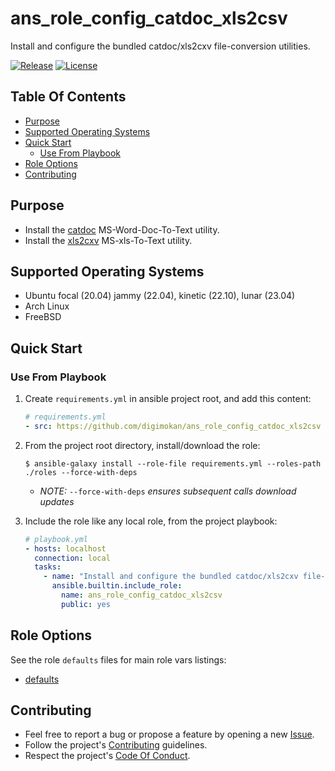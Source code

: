 # ans_role_config_catdoc_xls2csv

Install and configure the bundled catdoc/xls2cxv file-conversion utilities.

[![Release](https://img.shields.io/github/release/digimokan/ans_role_config_catdoc_xls2csv.svg?label=release)](https://github.com/digimokan/ans_role_config_catdoc_xls2csv/releases/latest "Latest Release Notes")
[![License](https://img.shields.io/badge/license-MIT-blue.svg?label=license)](LICENSE.md "Project License")

## Table Of Contents

* [Purpose](#purpose)
* [Supported Operating Systems](#supported-operating-systems)
* [Quick Start](#quick-start)
    * [Use From Playbook](#use-from-playbook)
* [Role Options](#role-options)
* [Contributing](#contributing)

## Purpose

* Install the [catdoc](https://github.com/petewarden/catdoc) MS-Word-Doc-To-Text utility.
* Install the [xls2cxv](https://github.com/northbright/xls2csv) MS-xls-To-Text utility.

## Supported Operating Systems

* Ubuntu focal (20.04) jammy (22.04), kinetic (22.10), lunar (23.04)
* Arch Linux
* FreeBSD

## Quick Start

### Use From Playbook

1. Create `requirements.yml` in ansible project root, and add this content:

   ```yaml
   # requirements.yml
   - src: https://github.com/digimokan/ans_role_config_catdoc_xls2csv
   ```

2. From the project root directory, install/download the role:

   ```shell
   $ ansible-galaxy install --role-file requirements.yml --roles-path ./roles --force-with-deps
   ```

   * _NOTE:_ `--force-with-deps` _ensures subsequent calls download updates_

3. Include the role like any local role, from the project playbook:

   ```yaml
   # playbook.yml
   - hosts: localhost
     connection: local
     tasks:
       - name: "Install and configure the bundled catdoc/xls2cxv file-conversion utilities"
         ansible.builtin.include_role:
           name: ans_role_config_catdoc_xls2csv
           public: yes
   ```

## Role Options

See the role `defaults` files for main role vars listings:

  * [defaults](../defaults/main/)

## Contributing

* Feel free to report a bug or propose a feature by opening a new
  [Issue](https://github.com/digimokan/ans_role_config_catdoc_xls2csv/issues).
* Follow the project's [Contributing](CONTRIBUTING.md) guidelines.
* Respect the project's [Code Of Conduct](CODE_OF_CONDUCT.md).

